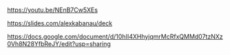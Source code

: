 https://youtu.be/NEnB7Cw5XEs

https://slides.com/alexkabanau/deck

https://docs.google.com/document/d/10hII4XHhyjqmrMcRfxQMMd07tzNXz0Vh8N28YfbReJY/edit?usp=sharing